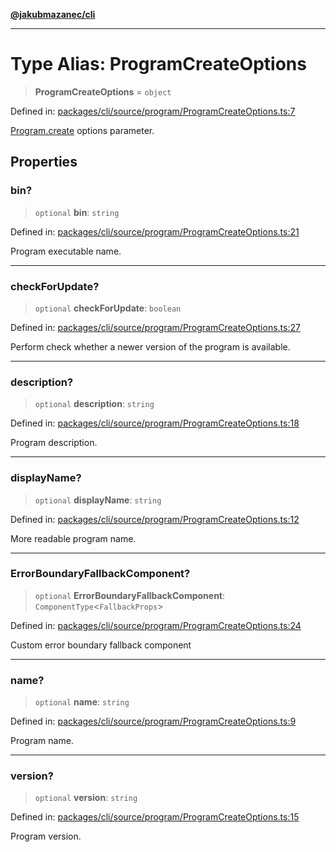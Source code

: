 [**@jakubmazanec/cli**](../README.md)

---

# Type Alias: ProgramCreateOptions

> **ProgramCreateOptions** = `object`

Defined in:
[packages/cli/source/program/ProgramCreateOptions.ts:7](https://github.com/jakubmazanec/tools/blob/026d472564678641afd0039e9c07d936f221ca46/packages/cli/source/program/ProgramCreateOptions.ts#L7)

[Program.create](../classes/Program.md#create) options parameter.

## Properties

### bin?

> `optional` **bin**: `string`

Defined in:
[packages/cli/source/program/ProgramCreateOptions.ts:21](https://github.com/jakubmazanec/tools/blob/026d472564678641afd0039e9c07d936f221ca46/packages/cli/source/program/ProgramCreateOptions.ts#L21)

Program executable name.

---

### checkForUpdate?

> `optional` **checkForUpdate**: `boolean`

Defined in:
[packages/cli/source/program/ProgramCreateOptions.ts:27](https://github.com/jakubmazanec/tools/blob/026d472564678641afd0039e9c07d936f221ca46/packages/cli/source/program/ProgramCreateOptions.ts#L27)

Perform check whether a newer version of the program is available.

---

### description?

> `optional` **description**: `string`

Defined in:
[packages/cli/source/program/ProgramCreateOptions.ts:18](https://github.com/jakubmazanec/tools/blob/026d472564678641afd0039e9c07d936f221ca46/packages/cli/source/program/ProgramCreateOptions.ts#L18)

Program description.

---

### displayName?

> `optional` **displayName**: `string`

Defined in:
[packages/cli/source/program/ProgramCreateOptions.ts:12](https://github.com/jakubmazanec/tools/blob/026d472564678641afd0039e9c07d936f221ca46/packages/cli/source/program/ProgramCreateOptions.ts#L12)

More readable program name.

---

### ErrorBoundaryFallbackComponent?

> `optional` **ErrorBoundaryFallbackComponent**: `ComponentType`\<`FallbackProps`\>

Defined in:
[packages/cli/source/program/ProgramCreateOptions.ts:24](https://github.com/jakubmazanec/tools/blob/026d472564678641afd0039e9c07d936f221ca46/packages/cli/source/program/ProgramCreateOptions.ts#L24)

Custom error boundary fallback component

---

### name?

> `optional` **name**: `string`

Defined in:
[packages/cli/source/program/ProgramCreateOptions.ts:9](https://github.com/jakubmazanec/tools/blob/026d472564678641afd0039e9c07d936f221ca46/packages/cli/source/program/ProgramCreateOptions.ts#L9)

Program name.

---

### version?

> `optional` **version**: `string`

Defined in:
[packages/cli/source/program/ProgramCreateOptions.ts:15](https://github.com/jakubmazanec/tools/blob/026d472564678641afd0039e9c07d936f221ca46/packages/cli/source/program/ProgramCreateOptions.ts#L15)

Program version.
